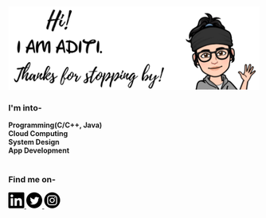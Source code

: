 <!---img src="github.jpg" align="middle"/--->

![image for adititewari13](https://github.com/adititewari13/adititewari13/blob/master/github.jpg)

### I'm into-
**Programming(C/C++, Java)**
<br>
**Cloud Computing**
<br>
**System Design**
<br>
**App Development**
<br>
<br>

### Find me on-

 <a href="https://www.linkedin.com/in/adititewari" target="_blank">
  <img src="https://github.com/adititewari13/adititewari13/blob/master/icons/linkedin.png">
</a>
 <a href="https://www.twitter.com/adititewari13" target="_blank">
  <img src="https://github.com/adititewari13/adititewari13/blob/master/icons/twitter.png">
</a>
 <a href="https://www.instagram.com/nightingale1311" target="_blank">
  <img src="https://github.com/adititewari13/adititewari13/blob/master/icons/instagram.png">
</a>


<!--
**adititewari13/adititewari13** is a ✨ _special_ ✨ repository because its `README.md` (this file) appears on your GitHub profile.

Here are some ideas to get you started:

- 🔭 I’m currently working on ...
- 🌱 I’m currently learning ...
- 👯 I’m looking to collaborate on ...
- 🤔 I’m looking for help with ...
- 💬 Ask me about ...
- 📫 How to reach me: ...
- 😄 Pronouns: ...
- ⚡ Fun fact: ...
-->
